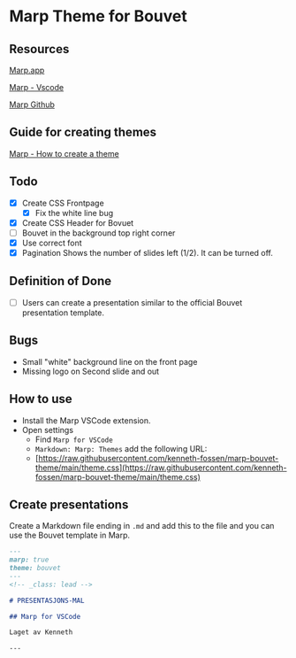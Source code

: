 # Marp Theme for Bouvet

## Resources

[Marp.app](https://marp.app)

[Marp - Vscode](https://marketplace.visualstudio.com/items?itemName=marp-team.marp-vscode)

[Marp Github](https://github.com/marp-team/marp)

## Guide for creating themes

[Marp - How to create a theme](https://github.com/marp-team/marp/discussions/115)

## Todo

- [x] Create CSS Frontpage
  - [x] Fix the white line bug
- [x] Create CSS Header for Bovuet
- [ ] Bouvet in the background top right corner
- [x] Use correct font
- [x] Pagination
  Shows the number of slides left (1/2). It can be turned off.

## Definition of Done

- [ ] Users can create a presentation similar to the official Bouvet presentation template.

## Bugs

- Small "white" background line on the front page
- Missing logo on Second slide and out

## How to use

- Install the Marp VSCode extension.
- Open settings
  - Find `Marp for VSCode`
  - `Markdown: Marp: Themes` add the following URL:
  - [https://raw.githubusercontent.com/kenneth-fossen/marp-bouvet-theme/main/theme.css](https://raw.githubusercontent.com/kenneth-fossen/marp-bouvet-theme/main/theme.css)

## Create presentations

Create a Markdown file ending in `.md` and add this to the file and you can use the Bouvet template in Marp.

```markdown
---
marp: true
theme: bouvet
---
<!-- _class: lead -->

# PRESENTASJONS-MAL

## Marp for VSCode

Laget av Kenneth

---
```